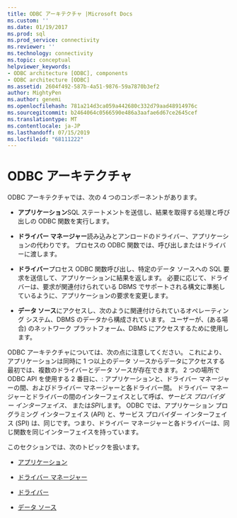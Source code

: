 ```yaml
---
title: ODBC アーキテクチャ |Microsoft Docs
ms.custom: ''
ms.date: 01/19/2017
ms.prod: sql
ms.prod_service: connectivity
ms.reviewer: ''
ms.technology: connectivity
ms.topic: conceptual
helpviewer_keywords:
- ODBC architecture [ODBC], components
- ODBC architecture [ODBC]
ms.assetid: 2604f492-587b-4a51-9876-59a7870b3ef2
author: MightyPen
ms.author: genemi
ms.openlocfilehash: 781a214d3ca059a442680c332d79aad48914976c
ms.sourcegitcommit: b2464064c0566590e486a3aafae6d67ce2645cef
ms.translationtype: MT
ms.contentlocale: ja-JP
ms.lasthandoff: 07/15/2019
ms.locfileid: "68111222"
---
```

# <a name="odbc-architecture"></a>ODBC アーキテクチャ
ODBC アーキテクチャでは、次の 4 つのコンポーネントがあります。  
  
-   **アプリケーション**SQL ステートメントを送信し、結果を取得する処理と呼び出しの ODBC 関数を実行します。  
  
-   **ドライバー マネージャー**読み込みとアンロードのドライバー、アプリケーションの代わりです。 プロセスの ODBC 関数では、呼び出しまたはドライバーに渡します。  
  
-   **ドライバー**プロセス ODBC 関数呼び出し、特定のデータ ソースへの SQL 要求を送信して、アプリケーションに結果を返します。 必要に応じて、ドライバーは、要求が関連付けられている DBMS でサポートされる構文に準拠しているように、アプリケーションの要求を変更します。  
  
-   **データ ソース**にアクセスし、次のように関連付けられているオペレーティング システム、DBMS のデータから構成されています。 ユーザーが、(ある場合) のネットワーク プラットフォーム、DBMS にアクセスするために使用します。  
  
 ODBC アーキテクチャについては、次の点に注意してください。 これにより、アプリケーションは同時に 1 つ以上のデータ ソースからデータにアクセスする最初では、複数のドライバーとデータ ソースが存在できます。 2 つの場所で ODBC API を使用する 2 番目に、: アプリケーションと、ドライバー マネージャーの間、およびドライバー マネージャーと各ドライバー間。 ドライバー マネージャーとドライバーの間のインターフェイスとして呼ば、*サービス プロバイダー インターフェイス、* または*SPI*します。 ODBC では、アプリケーション プログラミング インターフェイス (API) と、サービス プロバイダー インターフェイス (SPI) は、同じです。つまり、ドライバー マネージャーと各ドライバーは、同じ関数を同じインターフェイスを持っています。  
  
 このセクションでは、次のトピックを扱います。  
  
-   [アプリケーション](../../odbc/reference/applications.md)  
  
-   [ドライバー マネージャー](../../odbc/reference/the-driver-manager.md)  
  
-   [ドライバー](../../odbc/reference/drivers.md)  
  
-   [データ ソース](../../odbc/reference/data-sources.md)
